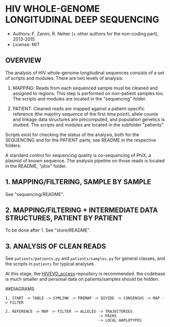 # HIV WHOLE-GENOME LONGITUDINAL DEEP SEQUENCING
- Authors: F. Zanini, R. Neher (+ other authors for the non-coding part), 2013-2015
- License: MIT

## OVERVIEW
The analysis of HIV whole-genome longitudinal sequences consists of a set of
scripts and modules. There are two levels of analysis:

1. MAPPING: Reads from each sequenced sample must be cleaned and assigned to
            regions. This step is performed on non-patient samples too. The
            scripts and modules are located in the "sequencing" folder.

2. PATIENT: Cleaned reads are mapped against a patient-specific reference (the
            majotiry sequence of the first time point), allele counts and linkage
            data structures are precomputed, and population genetics is
            studied. The scripts and modules are located in the subfolder "patients"

Scripts exist for checking the status of the analysis, both for the SEQUENCING and 
for the PATIENT parts; see README in the respective folders.

A standard control for sequencing quality is co-sequencing of PhiX, a plasmid of known
sequence. The analysis pipeline on those reads is located in the README, "phix" folder.


## 1. MAPPING/FILTERING, SAMPLE BY SAMPLE
See "sequencing/README".

## 2. MAPPING/FILTERING + INTERMEDIATE DATA STRUCTURES, PATIENT BY PATIENT
To be done after 1. See "store/README".

## 3. ANALYSIS OF CLEAN READS
See `patients/patients.py` and `patients/samples.py` for general classes, and the scripts in `patients` for typical analyses.

At this stage, the [HIVEVO_access](https://github.com/neherlab/HIVEVO_access) repository is recommended. the codebase is much smaller and personal data on patients/samples should be hidden.

##DIAGRAMS
```
1. START -> TABLE -> SYMLINK -> PREMAP -> DIVIDE -> CONSENSUS -> MAP -> FILTER

2. REFERENCE -> MAP -> FILTER -> ALLELES -> TRAJECTORIES
                                         -> PAIRS
                                         -> LOCAL HAPLOTYPES
```
